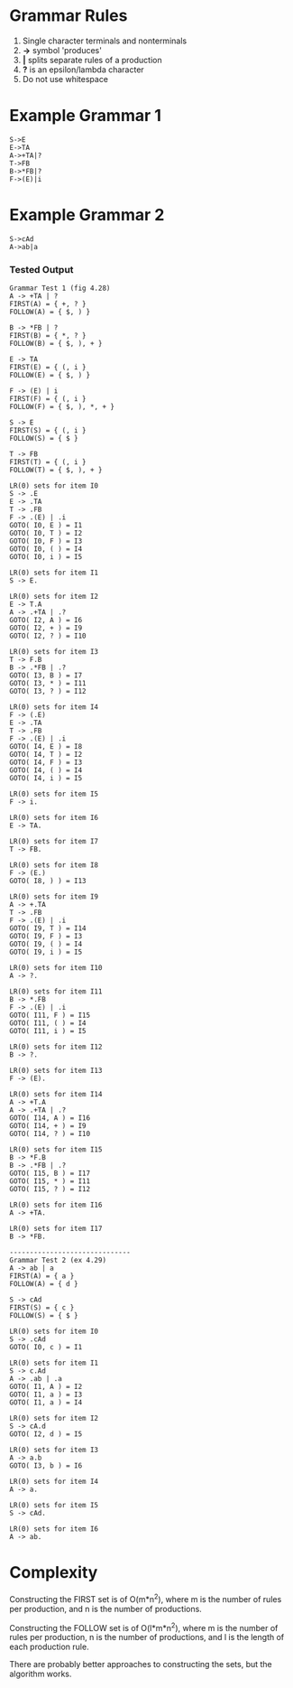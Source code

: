 # Grammar Rules
1. Single character terminals and nonterminals
1. **->** symbol 'produces'
1. **|** splits separate rules of a production
1. **?** is an epsilon/lambda character
1. Do not use whitespace

# Example Grammar 1
```
S->E
E->TA
A->+TA|?
T->FB
B->*FB|?
F->(E)|i
```
# Example Grammar 2
```
S->cAd
A->ab|a
```

### Tested Output
```
Grammar Test 1 (fig 4.28)
A -> +TA | ?
FIRST(A) = { +, ? }
FOLLOW(A) = { $, ) }

B -> *FB | ?
FIRST(B) = { *, ? }
FOLLOW(B) = { $, ), + }

E -> TA
FIRST(E) = { (, i }
FOLLOW(E) = { $, ) }

F -> (E) | i
FIRST(F) = { (, i }
FOLLOW(F) = { $, ), *, + }

S -> E
FIRST(S) = { (, i }
FOLLOW(S) = { $ }

T -> FB
FIRST(T) = { (, i }
FOLLOW(T) = { $, ), + }

LR(0) sets for item I0
S -> .E
E -> .TA
T -> .FB
F -> .(E) | .i
GOTO( I0, E ) = I1
GOTO( I0, T ) = I2
GOTO( I0, F ) = I3
GOTO( I0, ( ) = I4
GOTO( I0, i ) = I5

LR(0) sets for item I1
S -> E.

LR(0) sets for item I2
E -> T.A
A -> .+TA | .?
GOTO( I2, A ) = I6
GOTO( I2, + ) = I9
GOTO( I2, ? ) = I10

LR(0) sets for item I3
T -> F.B
B -> .*FB | .?
GOTO( I3, B ) = I7
GOTO( I3, * ) = I11
GOTO( I3, ? ) = I12

LR(0) sets for item I4
F -> (.E)
E -> .TA
T -> .FB
F -> .(E) | .i
GOTO( I4, E ) = I8
GOTO( I4, T ) = I2
GOTO( I4, F ) = I3
GOTO( I4, ( ) = I4
GOTO( I4, i ) = I5

LR(0) sets for item I5
F -> i.

LR(0) sets for item I6
E -> TA.

LR(0) sets for item I7
T -> FB.

LR(0) sets for item I8
F -> (E.)
GOTO( I8, ) ) = I13

LR(0) sets for item I9
A -> +.TA
T -> .FB
F -> .(E) | .i
GOTO( I9, T ) = I14
GOTO( I9, F ) = I3
GOTO( I9, ( ) = I4
GOTO( I9, i ) = I5

LR(0) sets for item I10
A -> ?.

LR(0) sets for item I11
B -> *.FB
F -> .(E) | .i
GOTO( I11, F ) = I15
GOTO( I11, ( ) = I4
GOTO( I11, i ) = I5

LR(0) sets for item I12
B -> ?.

LR(0) sets for item I13
F -> (E).

LR(0) sets for item I14
A -> +T.A
A -> .+TA | .?
GOTO( I14, A ) = I16
GOTO( I14, + ) = I9
GOTO( I14, ? ) = I10

LR(0) sets for item I15
B -> *F.B
B -> .*FB | .?
GOTO( I15, B ) = I17
GOTO( I15, * ) = I11
GOTO( I15, ? ) = I12

LR(0) sets for item I16
A -> +TA.

LR(0) sets for item I17
B -> *FB.

------------------------------
Grammar Test 2 (ex 4.29)
A -> ab | a
FIRST(A) = { a }
FOLLOW(A) = { d }

S -> cAd
FIRST(S) = { c }
FOLLOW(S) = { $ }

LR(0) sets for item I0
S -> .cAd
GOTO( I0, c ) = I1

LR(0) sets for item I1
S -> c.Ad
A -> .ab | .a
GOTO( I1, A ) = I2
GOTO( I1, a ) = I3
GOTO( I1, a ) = I4

LR(0) sets for item I2
S -> cA.d
GOTO( I2, d ) = I5

LR(0) sets for item I3
A -> a.b
GOTO( I3, b ) = I6

LR(0) sets for item I4
A -> a.

LR(0) sets for item I5
S -> cAd.

LR(0) sets for item I6
A -> ab.

```

# Complexity

Constructing the FIRST set is of O(m\*n<sup>2</sup>), where m is the number of rules per production, and n is the number of productions.

Constructing the FOLLOW set is of O(l\*m\*n<sup>2</sup>), where m is the number of rules per production, n is the number of productions, and l is the length of each production rule.
  
There are probably better approaches to constructing the sets, but the algorithm works.
